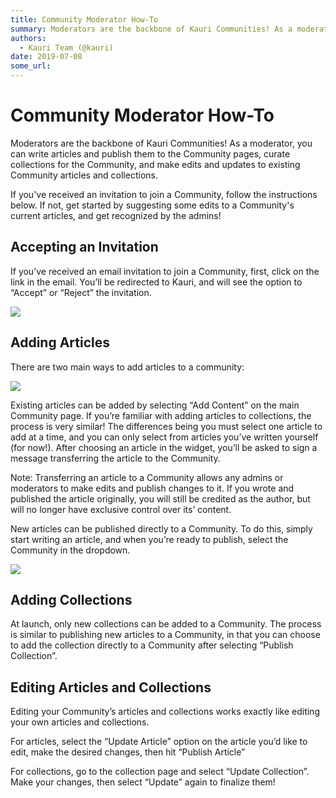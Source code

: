```yaml
---
title: Community Moderator How-To
summary: Moderators are the backbone of Kauri Communities! As a moderator, you can write articles and publish them to the Community pages, curate collections for the Community, and make edits and updates to existing Community articles and collections. If youve received an invitation to join a Community, follow the instructions below. If not, get started by suggesting some edits to a Communitys current articles, and get recognized by the admins! Accepting an Invitation If you’ve received an email invitati
authors:
  - Kauri Team (@kauri)
date: 2019-07-08
some_url: 
---
```


# Community Moderator How-To


Moderators are the backbone of Kauri Communities! As a moderator, you can write articles and publish them to the Community pages, curate collections for the Community, and make edits and updates to existing Community articles and collections.

If you've received an invitation to join a Community, follow the instructions below. If not, get started by suggesting some edits to a Community's current articles, and get recognized by the admins!

## Accepting an Invitation

If you’ve received an email invitation to join a Community, first, click on the link in the email. You’ll be redirected to Kauri, and will see the option to “Accept” or “Reject” the invitation.

![](https://api.kauri.io:443/ipfs/QmeU2NGstmQ6iG6Fh8AaLJrPDLfocXVYiz3tW4DJc6iv4Z)

## Adding Articles

There are two main ways to add articles to a community:

![](https://api.kauri.io:443/ipfs/QmdWBNkPKzoXTDwCBrCwns91MC4fPgVxNf77Ar5FXCM3tM)

Existing articles can be added by selecting “Add Content” on the main Community page. If you’re familiar with adding articles to collections, the process is very similar! The differences being you must select one article to add at a time, and you can only select from articles you’ve written yourself (for now!). After choosing an article in the widget, you’ll be asked to sign a message transferring the article to the Community.

Note: Transferring an article to a Community allows any admins or moderators to make edits and publish changes to it. If you wrote and published the article originally, you will still be credited as the author, but will no longer have exclusive control over its’ content.

New articles can be published directly to a Community. To do this, simply start writing an article, and when you’re ready to publish, select the Community in the dropdown.

![](https://api.kauri.io:443/ipfs/QmWghLXfgNVpAbRqp6yknGZUdptUmK5hLEECT14gb9cbKM)

## Adding Collections

At launch, only new collections can be added to a Community. The process is similar to publishing new articles to a Community, in that you can choose to add the collection directly to a Community after selecting “Publish Collection”.

## Editing Articles and Collections

Editing your Community’s articles and collections works exactly like editing your own articles and collections. 

For articles, select the “Update Article” option on the article you’d like to edit, make the desired changes, then hit “Publish Article”

For collections, go to the collection page and select “Update Collection”. Make your changes, then select “Update” again to finalize them!